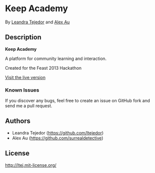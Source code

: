 # Keep Academy


By [Leandra Tejedor](https://github.com/ltejedor) and [Alex Au](https://github.com/surrealdetective)


## Description
**Keep Academy**

A platform for community learning and interaction.

Created for the Feast 2013 Hackathon

[Visit the live version](http://keepacademy.herokuapp.com/)

### Known Issues

If you discover any bugs, feel free to create an issue on GitHub fork and
send me a pull request.


## Authors

* Leandra Tejedor (https://github.com/ltejedor)
* Alex Au (https://github.com/surrealdetective)


## License

http://ltej.mit-license.org/
